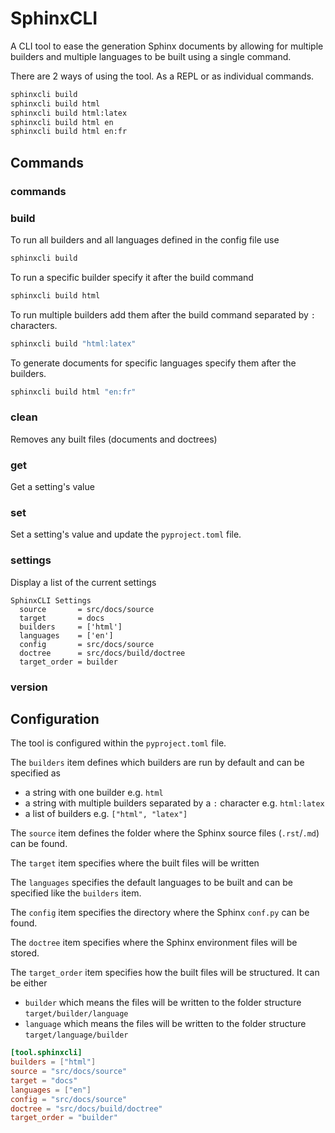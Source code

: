 # SphinxCLI

A CLI tool to ease the generation Sphinx documents by allowing for multiple builders and multiple languages to be built using a single command.

There are 2 ways of using the tool. As a REPL or as individual commands.

```sh
sphinxcli build
sphinxcli build html
sphinxcli build html:latex
sphinxcli build html en
sphinxcli build html en:fr
```

## Commands

### commands

### build

To run all builders and all languages defined in the config file use

```sh
sphinxcli build
```

To run a specific builder specify it after the build command

```sh
sphinxcli build html
```

To run multiple builders add them after the build command separated by `:` characters.

```sh
sphinxcli build "html:latex"
```

To generate documents for specific languages specify them after the builders.

```sh
sphinxcli build html "en:fr"
```

### clean

Removes any built files (documents and doctrees)

### get

Get a setting's value

### set

Set a setting's value and update the `pyproject.toml` file.

### settings

Display a list of the current settings

```text
SphinxCLI Settings
  source       = src/docs/source
  target       = docs
  builders     = ['html']
  languages    = ['en']
  config       = src/docs/source
  doctree      = src/docs/build/doctree
  target_order = builder
```

### version

## Configuration

The tool is configured within the `pyproject.toml` file.

The `builders` item defines which builders are run by default and can be specified as

- a string with one builder e.g. `html`
- a string with multiple builders separated by a `:` character e.g. `html:latex`
- a list of builders e.g. `["html", "latex"]`

The `source` item defines the folder where the Sphinx source files (`.rst`/`.md`) can be found.

The `target` item specifies where the built files will be written

The `languages` specifies the default languages to be built and can be specified like the `builders` item.

The `config` item specifies the directory where the Sphinx `conf.py` can be found.

The `doctree` item specifies where the Sphinx environment files will be stored.

The `target_order` item specifies how the built files will be structured.
It can be either

- `builder` which means the files will be written to the folder structure `target/builder/language`
- `language` which means the files will be written to the folder structure `target/language/builder`

```toml
[tool.sphinxcli]
builders = ["html"]
source = "src/docs/source"
target = "docs"
languages = ["en"]
config = "src/docs/source"
doctree = "src/docs/build/doctree"
target_order = "builder"
```
